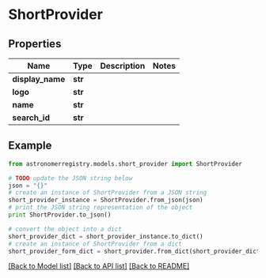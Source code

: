 # ShortProvider


## Properties
Name | Type | Description | Notes
------------ | ------------- | ------------- | -------------
**display_name** | **str** |  | 
**logo** | **str** |  | 
**name** | **str** |  | 
**search_id** | **str** |  | 

## Example

```python
from astronomerregistry.models.short_provider import ShortProvider

# TODO update the JSON string below
json = "{}"
# create an instance of ShortProvider from a JSON string
short_provider_instance = ShortProvider.from_json(json)
# print the JSON string representation of the object
print ShortProvider.to_json()

# convert the object into a dict
short_provider_dict = short_provider_instance.to_dict()
# create an instance of ShortProvider from a dict
short_provider_form_dict = short_provider.from_dict(short_provider_dict)
```
[[Back to Model list]](../README.md#documentation-for-models) [[Back to API list]](../README.md#documentation-for-api-endpoints) [[Back to README]](../README.md)



